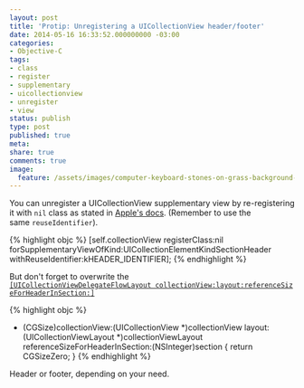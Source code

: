 ```yaml
---
layout: post
title: 'Protip: Unregistering a UICollectionView header/footer'
date: 2014-05-16 16:33:52.000000000 -03:00
categories:
- Objective-C
tags:
- class
- register
- supplementary
- uicollectionview
- unregister
- view
status: publish
type: post
published: true
meta:
share: true
comments: true
image:
  feature: /assets/images/computer-keyboard-stones-on-grass-background-header.jpg
---
```


You can unregister a UICollectionView supplementary view by re-registering it
with `nil` class as stated in [Apple's docs](https://developer.apple.com/library/ios/documentation/uikit/reference/UICollectionView_class/Reference/Reference.html#//apple_ref/doc/uid/TP40012177-CH1-SW10).
(Remember to use the same `reuseIdentifier`).

{% highlight objc %}
[self.collectionView registerClass:nil
        forSupplementaryViewOfKind:UICollectionElementKindSectionHeader
               withReuseIdentifier:kHEADER_IDENTIFIER];
{% endhighlight %}

<!-- more -->

But don't forget to overwrite the [`[UICollectionViewDelegateFlowLayout collectionView:layout:referenceSizeForHeaderInSection:]`](https://developer.apple.com/library/ios/documentation/UIKit/Reference/UICollectionViewDelegateFlowLayout_protocol/Reference/Reference.html#//apple_ref/occ/intfm/UICollectionViewDelegateFlowLayout/collectionView:layout:referenceSizeForHeaderInSection:)

{% highlight objc %}
- (CGSize)collectionView:(UICollectionView *)collectionView layout:(UICollectionViewLayout *)collectionViewLayout referenceSizeForHeaderInSection:(NSInteger)section
{
    return CGSizeZero;
}
{% endhighlight %}

Header or footer, depending on your need.
